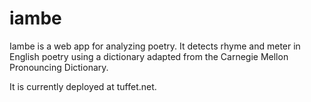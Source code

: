 # iambe
Iambe is a web app for analyzing poetry. It detects rhyme and meter in English poetry using a dictionary adapted from the Carnegie Mellon Pronouncing Dictionary.

It is currently deployed at tuffet.net.
